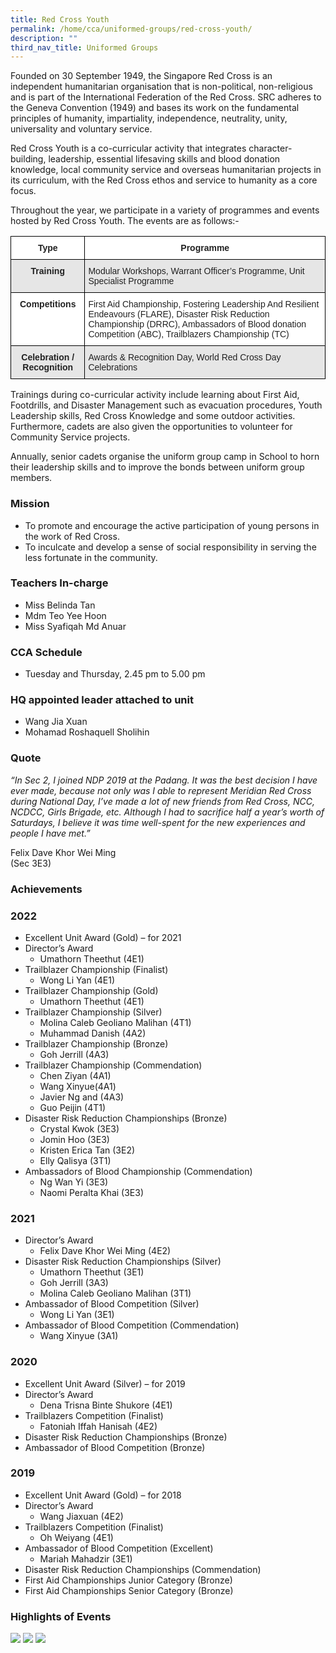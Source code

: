 ```yaml
---
title: Red Cross Youth
permalink: /home/cca/uniformed-groups/red-cross-youth/
description: ""
third_nav_title: Uniformed Groups
---
```

Founded on 30 September 1949, the Singapore Red Cross is an independent humanitarian organisation that is non-political, non-religious and is part of the International Federation of the Red Cross. SRC adheres to the Geneva Convention (1949) and bases its work on the fundamental principles of humanity, impartiality, independence, neutrality, unity, universality and voluntary service.

Red Cross Youth is a co-curricular activity that integrates character-building, leadership, essential lifesaving skills and blood donation knowledge, local community service and overseas humanitarian projects in its curriculum, with the Red Cross ethos and service to humanity as a core focus.

Throughout the year, we participate in a variety of programmes and events hosted by Red Cross Youth. The events are as follows:-

<style type="text/css">
.tg  {border-collapse:collapse;border-spacing:0;}
.tg td{border-color:black;border-style:solid;border-width:1px;font-family:Arial, sans-serif;font-size:14px;
  overflow:hidden;padding:10px 5px;word-break:normal;}
.tg th{border-color:black;border-style:solid;border-width:1px;font-family:Arial, sans-serif;font-size:14px;
  font-weight:normal;overflow:hidden;padding:10px 5px;word-break:normal;}
.tg .tg-h5mn{background-color:#E6E6E6;color:#222;text-align:left;vertical-align:middle}
.tg .tg-4ufn{background-color:#FFF;color:#222;font-weight:bold;text-align:center;vertical-align:top}
.tg .tg-pr30{background-color:#E6E6E6;color:#222;font-weight:bold;text-align:center;vertical-align:top}
.tg .tg-1ppo{background-color:#FFF;color:#222;text-align:left;vertical-align:middle}
</style>
<table class="tg">
<thead>
  <tr>
    <th class="tg-4ufn"><span style="font-weight:bold">Type</span></th>
    <th class="tg-4ufn"><span style="font-weight:bold">Programme</span></th>
  </tr>
</thead>
<tbody>
  <tr>
    <td class="tg-pr30"><span style="font-weight:bold">Training</span></td>
    <td class="tg-h5mn">Modular Workshops, Warrant Officer’s Programme, Unit Specialist Programme</td>
  </tr>
  <tr>
    <td class="tg-4ufn"><span style="font-weight:bold">Competitions</span></td>
    <td class="tg-1ppo">First Aid Championship, Fostering Leadership And Resilient Endeavours (FLARE), Disaster Risk Reduction Championship (DRRC), Ambassadors of Blood donation Competition (ABC), Trailblazers Championship (TC)</td>
  </tr>
  <tr>
    <td class="tg-pr30"><span style="font-weight:bold">Celebration / Recognition</span></td>
    <td class="tg-h5mn">Awards &amp; Recognition Day, World Red Cross Day Celebrations</td>
  </tr>
</tbody>
</table>

Trainings during co-curricular activity include learning about First Aid, Footdrills, and Disaster Management such as evacuation procedures, Youth Leadership skills, Red Cross Knowledge and some outdoor activities. Furthermore, cadets are also given the opportunities to volunteer for Community Service projects.

Annually, senior cadets organise the uniform group camp in School to horn their leadership skills and to improve the bonds between uniform group members.

### Mission

*   To promote and encourage the active participation of young persons in the work of Red Cross.
*   To inculcate and develop a sense of social responsibility in serving the less fortunate in the community.

### Teachers In-charge

*   Miss Belinda Tan
*   Mdm Teo Yee Hoon
*   Miss Syafiqah Md Anuar

### CCA Schedule


*   Tuesday and Thursday, 2.45 pm to 5.00 pm

### HQ appointed leader attached to unit

*   Wang Jia Xuan
*   Mohamad Roshaquell Sholihin

### Quote

_“In Sec 2, I joined NDP 2019 at the Padang. It was the best decision I have ever made, because not only was I able to represent Meridian Red Cross during National Day, I’ve made a lot of new friends from Red Cross, NCC, NCDCC, Girls Brigade, etc. Although I had to sacrifice half a year’s worth of Saturdays, I believe it was time well-spent for the new experiences and people I have met.”_

Felix Dave Khor Wei Ming  <br>
(Sec 3E3)

### Achievements


### 2022

*   Excellent Unit Award (Gold) – for 2021
*   Director’s Award
    *   Umathorn Theethut (4E1)
*   Trailblazer Championship (Finalist)
    *   Wong Li Yan (4E1)
*   Trailblazer Championship (Gold)
    *   Umathorn Theethut (4E1)
*   Trailblazer Championship (Silver)
    *   Molina Caleb Geoliano Malihan (4T1)
    *   Muhammad Danish (4A2)
*   Trailblazer Championship (Bronze)
    *   Goh Jerrill (4A3)
*   Trailblazer Championship (Commendation)
    *   Chen Ziyan (4A1)
    *   Wang Xinyue(4A1)
    *   Javier Ng and (4A3)
    *   Guo Peijin (4T1)
*   Disaster Risk Reduction Championships (Bronze)
    *   Crystal Kwok (3E3)
    *   Jomin Hoo (3E3)
    *   Kristen Erica Tan (3E2)
    *   Elly Qalisya (3T1)
*   Ambassadors of Blood Championship (Commendation)
    *   Ng Wan Yi (3E3)
    *   Naomi Peralta Khai (3E3)

### 2021

*   Director’s Award
    *   Felix Dave Khor Wei Ming (4E2)
*   Disaster Risk Reduction Championships (Silver)
    *   Umathorn Theethut (3E1)
    *   Goh Jerrill (3A3)
    *   Molina Caleb Geoliano Malihan (3T1)
*   Ambassador of Blood Competition (Silver)
    *   Wong Li Yan (3E1)
*   Ambassador of Blood Competition (Commendation)
    *   Wang Xinyue (3A1)

### 2020

*   Excellent Unit Award (Silver) – for 2019
*   Director’s Award
    *   Dena Trisna Binte Shukore (4E1)
*   Trailblazers Competition (Finalist)
    *   Fatoniah Iffah Hanisah (4E2)
*   Disaster Risk Reduction Championships (Bronze)
*   Ambassador of Blood Competition (Bronze)

### 2019

*   Excellent Unit Award (Gold) – for 2018
*   Director’s Award
    *   Wang Jiaxuan (4E2)
*   Trailblazers Competition (Finalist)
    *   Oh Weiyang (4E1)
*   Ambassador of Blood Competition (Excellent)
    *   Mariah Mahadzir (3E1)
*   Disaster Risk Reduction Championships (Commendation)
*   First Aid Championships Junior Category (Bronze)
*   First Aid Championships Senior Category (Bronze)

### Highlights of Events

![](/images/Red-Cross-01.jpg)
![](/images/Red-Cross-02.jpg)
![](/images/Red-Cross-03.jpg)